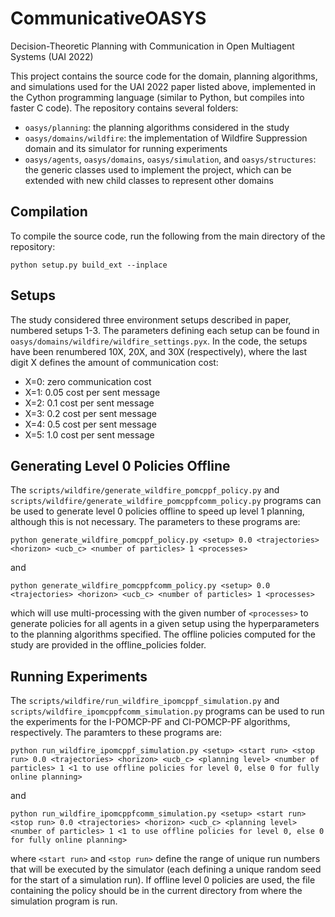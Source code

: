 # CommunicativeOASYS
Decision-Theoretic Planning with Communication in Open Multiagent Systems (UAI 2022)

This project contains the source code for the domain, planning algorithms, and simulations used for the UAI 2022 paper listed above, implemented in the Cython programming language (similar to Python, but compiles into faster C code).  The repository contains several folders:

- `oasys/planning`: the planning algorithms considered in the study
- `oasys/domains/wildfire`: the implementation of Wildfire Suppression domain and its simulator for running experiments
- `oasys/agents`, `oasys/domains`, `oasys/simulation`, and `oasys/structures`: the generic classes used to implement the project, which can be extended with new child classes to represent other domains

## Compilation

To compile the source code, run the following from the main directory of the repository:

``` 
python setup.py build_ext --inplace
```

## Setups 

The study considered three environment setups described in paper, numbered setups 1-3.  The parameters defining each setup can be found in `oasys/domains/wildfire/wildfire_settings.pyx`.  In the code, the setups have been renumbered 10X, 20X, and 30X (respectively), where the last digit X defines the amount of communication cost:

- X=0: zero communication cost
- X=1: 0.05 cost per sent message
- X=2: 0.1 cost per sent message
- X=3: 0.2 cost per sent message
- X=4: 0.5 cost per sent message
- X=5: 1.0 cost per sent message

## Generating Level 0 Policies Offline

The `scripts/wildfire/generate_wildfire_pomcppf_policy.py` and `scripts/wildfire/generate_wildfire_pomcppfcomm_policy.py` programs can be used to generate level 0 policies offline to speed up level 1 planning, although this is not necessary.  The parameters to these programs are:

```
python generate_wildfire_pomcppf_policy.py <setup> 0.0 <trajectories> <horizon> <ucb_c> <number of particles> 1 <processes>
```

and


```
python generate_wildfire_pomcppfcomm_policy.py <setup> 0.0 <trajectories> <horizon> <ucb_c> <number of particles> 1 <processes>
```

which will use multi-processing with the given number of `<processes>` to generate policies for all agents in a given setup using the hyperparameters to the planning algorithms specified.  The offline policies computed for the study are provided in the offline_policies folder.

## Running Experiments

The `scripts/wildfire/run_wildfire_ipomcppf_simulation.py` and `scripts/wildfire_ipomcppfcomm_simulation.py` programs can be used to run the experiments for the I-POMCP-PF and CI-POMCP-PF algorithms, respectively.  The paramters to these programs are:

```
python run_wildfire_ipomcppf_simulation.py <setup> <start run> <stop run> 0.0 <trajectories> <horizon> <ucb_c> <planning level> <number of particles> 1 <1 to use offline policies for level 0, else 0 for fully online planning>
```

and


```
python run_wildfire_ipomcppfcomm_simulation.py <setup> <start run> <stop run> 0.0 <trajectories> <horizon> <ucb_c> <planning level> <number of particles> 1 <1 to use offline policies for level 0, else 0 for fully online planning>
```

where `<start run>` and `<stop run>` define the range of unique run numbers that will be executed by the simulator (each defining a unique random seed for the start of a simulation run).  If offline level 0 policies are used, the file containing the policy should be in the current directory from where the simulation program is run.
